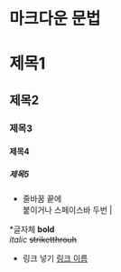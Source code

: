 # 마크다운 문법

# 제목1
## 제목2
### 제목3
#### 제목4
##### 제목5

* 줄바꿈
끝에 <br> 붙이거나 스페이스바 두번 |

*글자체
**bold**<br>
_italic_
~~striketthrouh~~

* 링크 넣기
[링크 이름](www.naver.com)
